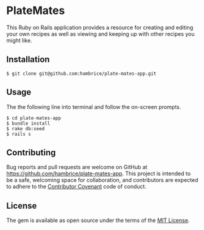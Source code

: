 # PlateMates

This Ruby on Rails application provides a resource for creating and editing your own recipes as well as viewing and keeping up with other recipes you might like.

## Installation

    $ git clone git@github.com:hambrice/plate-mates-app.git

## Usage
The the following line into terminal and follow the on-screen prompts.

    $ cd plate-mates-app
    $ bundle install
    $ rake db:seed
    $ rails s

## Contributing

Bug reports and pull requests are welcome on GitHub at https://github.com/hambrice/plate-mates-app. This project is intended to be a safe, welcoming space for collaboration, and contributors are expected to adhere to the [Contributor Covenant](contributor-covenant.org) code of conduct.

## License

The gem is available as open source under the terms of the [MIT License](http://opensource.org/licenses/MIT).
